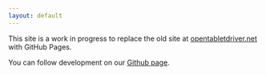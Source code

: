 ```yaml
---
layout: default
---
```


This site is a work in progress to replace the old site at [opentabletdriver.net](opentabletdriver.net) with GitHub Pages.

You can follow development on our [Github page](https://github.com/OpenTabletDriver/opentabletdriver.github.io).
